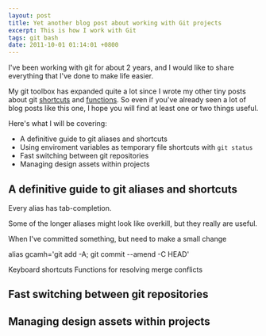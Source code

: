 ```yaml
---
layout: post
title: Yet another blog post about working with Git projects
excerpt: This is how I work with Git
tags: git bash
date: 2011-10-01 01:14:01 +0800
---
```


I've been working with git for about 2 years, and I would like to share everything that I've
done to make life easier.

My git toolbox has expanded quite a lot since I wrote my other tiny posts
about git [shortcuts](http://madebynathan.com/2010/05/20/git-shortcuts/index.html)
and [functions](http://madebynathan.com/2010/10/29/more-git-shortcuts-filepaths-in-bash-variables/index.html).
So even if you've already seen a lot of blog posts like this one, I hope you will find at least
one or two things useful.

Here's what I will be covering:

* A definitive guide to git aliases and shortcuts
* Using enviroment variables as temporary file shortcuts with <code>git status</code>
* Fast switching between git repositories
* Managing design assets within projects


## A definitive guide to git aliases and shortcuts

Every alias has tab-completion.

Some of the longer aliases might look like overkill, but they really are useful.

When I've committed something, but need to make a small change

alias gcamh='git add -A; git commit --amend -C HEAD'

Keyboard shortcuts
Functions for resolving merge conflicts


## Fast switching between git repositories




## Managing design assets within projects

